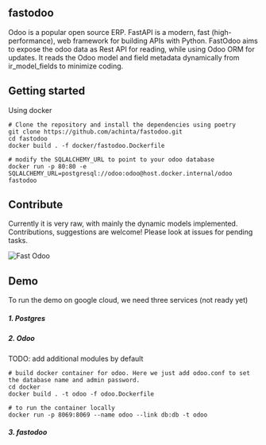 ## fastodoo
Odoo is a popular open source ERP. FastAPI is a modern, fast (high-performance), web framework for building APIs with Python. FastOdoo aims to expose the odoo data as Rest API
for reading, while using Odoo ORM for updates. It reads the Odoo model and field metadata dynamically from ir_model_fields to minimize coding. 

## Getting started
Using docker
```shell
# Clone the repository and install the dependencies using poetry
git clone https://github.com/achinta/fastodoo.git
cd fastodoo
docker build . -f docker/fastodoo.Dockerfile

# modify the SQLALCHEMY_URL to point to your odoo database
docker run -p 80:80 -e SQLALCHEMY_URL=postgresql://odoo:odoo@host.docker.internal/odoo fastodoo
```

## Contribute
Currently it is very raw, with mainly the dynamic models implemented. Contributions, suggestions are welcome! Please look at issues for pending tasks. 

![Fast Odoo](https://static.swimlanes.io/0928d6faa52b9064f4e55ad44627c4c9.png)

## Demo
To run the demo on google cloud, we need three services (not ready yet)

##### 1. Postgres

##### 2. Odoo
TODO: add additional modules by default
```shell
# build docker container for odoo. Here we just add odoo.conf to set the database name and admin password. 
cd docker
docker build . -t odoo -f odoo.Dockerfile

# to run the container locally
docker run -p 8069:8069 --name odoo --link db:db -t odoo
```
    
##### 3. fastodoo